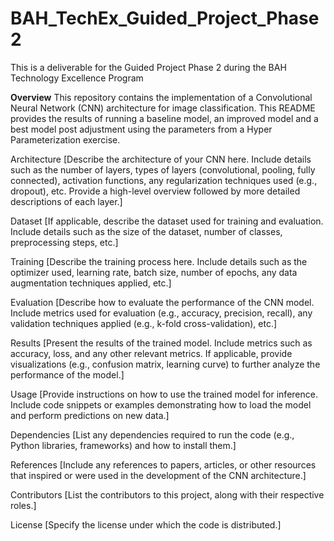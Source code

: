 # BAH_TechEx_Guided_Project_Phase2
This is a deliverable for the Guided Project Phase 2 during the BAH Technology Excellence Program

**Overview**
This repository contains the implementation of a Convolutional Neural Network (CNN) architecture for image classification. This README provides the results of running a baseline model, an improved model and a best model post adjustment using the parameters from a Hyper Parameterization exercise.

Architecture
[Describe the architecture of your CNN here. Include details such as the number of layers, types of layers (convolutional, pooling, fully connected), activation functions, any regularization techniques used (e.g., dropout), etc. Provide a high-level overview followed by more detailed descriptions of each layer.]

Dataset
[If applicable, describe the dataset used for training and evaluation. Include details such as the size of the dataset, number of classes, preprocessing steps, etc.]

Training
[Describe the training process here. Include details such as the optimizer used, learning rate, batch size, number of epochs, any data augmentation techniques applied, etc.]

Evaluation
[Describe how to evaluate the performance of the CNN model. Include metrics used for evaluation (e.g., accuracy, precision, recall), any validation techniques applied (e.g., k-fold cross-validation), etc.]

Results
[Present the results of the trained model. Include metrics such as accuracy, loss, and any other relevant metrics. If applicable, provide visualizations (e.g., confusion matrix, learning curve) to further analyze the performance of the model.]

Usage
[Provide instructions on how to use the trained model for inference. Include code snippets or examples demonstrating how to load the model and perform predictions on new data.]

Dependencies
[List any dependencies required to run the code (e.g., Python libraries, frameworks) and how to install them.]

References
[Include any references to papers, articles, or other resources that inspired or were used in the development of the CNN architecture.]

Contributors
[List the contributors to this project, along with their respective roles.]

License
[Specify the license under which the code is distributed.]


